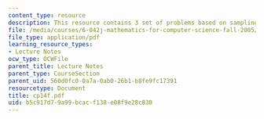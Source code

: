 ```yaml
---
content_type: resource
description: This resource contains 3 set of problems based on sampling and confidence.
file: /media/courses/6-042j-mathematics-for-computer-science-fall-2005/b5c917d79a99bcacf138e08f9e28c830_cp14f.pdf
file_type: application/pdf
learning_resource_types:
- Lecture Notes
ocw_type: OCWFile
parent_title: Lecture Notes
parent_type: CourseSection
parent_uid: 560d0fc0-0a7a-0ab0-26b1-b8fe9fc17391
resourcetype: Document
title: cp14f.pdf
uid: b5c917d7-9a99-bcac-f138-e08f9e28c830
---
```

